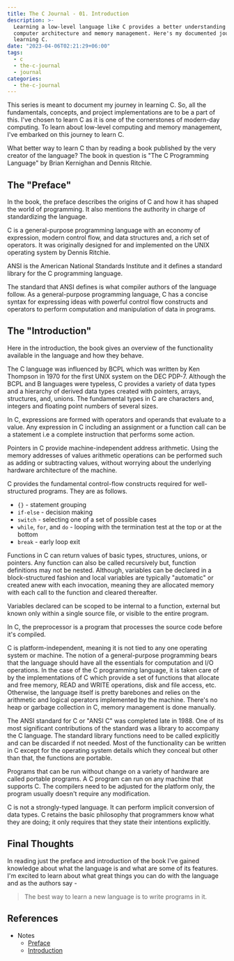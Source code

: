 ```yaml
---
title: The C Journal - 01. Introduction
description: >-
  Learning a low-level language like C provides a better understanding of
  computer architecture and memory management. Here's my documented journey of
  learning C.
date: "2023-04-06T02:21:29+06:00"
tags:
  - c
  - the-c-journal
  - journal
categories:
  - the-c-journal
---
```


This series is meant to document my journey in learning C. So, all the
fundamentals, concepts, and project implementations are to be a part of this.
I've chosen to learn C as it is one of the cornerstones of modern-day
computing. To learn about low-level computing and memory management, I've
embarked on this journey to learn C.

What better way to learn C than by reading a book published by the very creator
of the language? The book in question is "The C Programming Language" by Brian
Kernighan and Dennis Ritchie.

## The "Preface"

In the book, the preface describes the origins of C and how it has shaped the
world of programming. It also mentions the authority in charge of standardizing
the language.

C is a general-purpose programming language with an economy of expression,
modern control flow, and data structures and, a rich set of operators. It was
originally designed for and implemented on the UNIX operating system by Dennis
Ritchie.

ANSI is the American National Standards Institute and it defines a standard
library for the C programming language.

The standard that ANSI defines is what compiler authors of the language follow.
As a general-purpose programming language, C has a concise syntax for
expressing ideas with powerful control flow constructs and operators to perform
computation and manipulation of data in programs.

## The "Introduction"

Here in the introduction, the book gives an overview of the functionality
available in the language and how they behave.

The C language was influenced by BCPL which was written by Ken Thompson in 1970
for the first UNIX system on the DEC PDP-7. Although the BCPL and B languages
were typeless, C provides a variety of data types and a hierarchy of derived
data types created with pointers, arrays, structures, and, unions. The
fundamental types in C are characters and, integers and floating point
numbers of several sizes.

In C, expressions are formed with operators and operands that evaluate to a
value. Any expression in C including an assignment or a function call can be a
statement i.e a complete instruction that performs some action.

Pointers in C provide machine-independent address arithmetic. Using the memory
addresses of values arithmetic operations can be performed such as adding or
subtracting values, without worrying about the underlying hardware architecture
of the machine.

C provides the fundamental control-flow constructs required for well-structured
programs. They are as follows.

- `{}` - statement grouping
- `if-else` - decision making
- `switch` - selecting one of a set of possible cases
- `while`, `for`, and `do` - looping with the termination test at the top or at
  the bottom
- `break` - early loop exit

Functions in C can return values of basic types, structures, unions, or
pointers. Any function can also be called recursively but, function definitions
may not be nested. Although, variables can be declared in a block-structured
fashion and local variables are typically "automatic" or created anew with each
invocation, meaning they are allocated memory with each call to the function
and cleared thereafter.

Variables declared can be scoped to be internal to a function, external but
known only within a single source file, or visible to the entire program.

In C, the preprocessor is a program that processes the source code before it's
compiled.

C is platform-independent, meaning it is not tied to any one operating system
or machine. The notion of a general-purpose programming bears that the language
should have all the essentials for computation and I/O operations. In the case
of the C programming language, it is taken care of by the implementations of C
which provide a set of functions that allocate and free memory, READ and WRITE
operations, disk and file access, etc. Otherwise, the language itself is pretty
barebones and relies on the arithmetic and logical operators implemented by the
machine. There's no heap or garbage collection in C, memory management is done
manually.

The ANSI standard for C or "ANSI C" was completed late in 1988. One of its most
significant contributions of the standard was a library to accompany the C
language. The standard library functions need to be called explicitly and can
be discarded if not needed. Most of the functionality can be written in C
except for the operating system details which they conceal but other than that,
the functions are portable.

Programs that can be run without change on a variety of hardware are called
portable programs. A C program can run on any machine that supports C. The
compilers need to be adjusted for the platform only, the program usually
doesn't require any modification.

C is not a strongly-typed language. It can perform implicit conversion of data
types. C retains the basic philosophy that programmers know what they are
doing; it only requires that they state their intentions explicitly.

## Final Thoughts

In reading just the preface and introduction of the book I've gained knowledge
about what the language is and what are some of its features. I'm excited to
learn about what great things you can do with the language and as the authors
say -

> The best way to learn a new language is to write programs in it.

## References

- Notes
  - [Preface](https://github.com/jNaimXIII/Books/blob/main/The%20C%20Programming%20Language/notes/preface.md)
  - [Introduction](https://github.com/jNaimXIII/Books/blob/main/The%20C%20Programming%20Language/notes/introduction.md)

